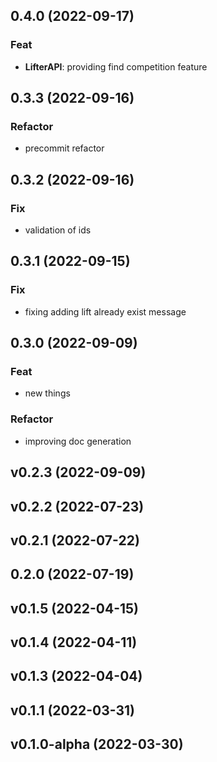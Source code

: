 ## 0.4.0 (2022-09-17)

### Feat

- **LifterAPI**: providing find competition feature

## 0.3.3 (2022-09-16)

### Refactor

- precommit refactor

## 0.3.2 (2022-09-16)

### Fix

- validation of ids

## 0.3.1 (2022-09-15)

### Fix

- fixing adding lift already exist message

## 0.3.0 (2022-09-09)

### Feat

- new things

### Refactor

- improving doc generation

## v0.2.3 (2022-09-09)

## v0.2.2 (2022-07-23)

## v0.2.1 (2022-07-22)

## 0.2.0 (2022-07-19)

## v0.1.5 (2022-04-15)

## v0.1.4 (2022-04-11)

## v0.1.3 (2022-04-04)

## v0.1.1 (2022-03-31)

## v0.1.0-alpha (2022-03-30)
